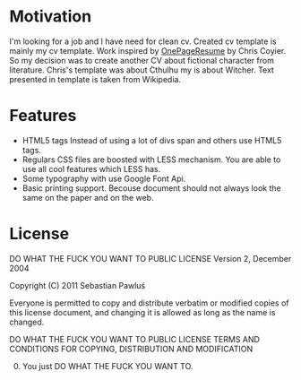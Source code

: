 # Motivation

I'm looking for a job and I have need for clean cv. Created cv template is mainly my cv template. Work inspired by [OnePageResume](http://css-tricks.com/examples/OnePageResume/) by Chris Coyier. So my decision was to create another CV about fictional character from literature. Chris's template was about Cthulhu my is about Witcher. Text presented in template is taken from Wikipedia.

# Features

*  HTML5 tags Instead of using a lot of divs span and others use HTML5 tags.  
*  Regulars CSS files are boosted with LESS mechanism. You are able to use  all cool features which LESS has.
*  Some typography  with  use Google  Font  Api.   
*  Basic printing support. Becouse document should not always look the same on the paper and on the web.

# License 

DO WHAT THE FUCK YOU WANT TO PUBLIC LICENSE
Version 2, December 2004
 
Copyright (C) 2011 Sebastian Pawluś

Everyone is permitted to copy and distribute verbatim or modified
copies of this license document, and changing it is allowed as long
as the name is changed.
 
DO WHAT THE FUCK YOU WANT TO PUBLIC LICENSE
TERMS AND CONDITIONS FOR COPYING, DISTRIBUTION AND MODIFICATION
 
 0. You just DO WHAT THE FUCK YOU WANT TO.
